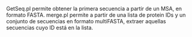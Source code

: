 
GetSeq.pl permite obtener la primera secuencia a partir de un MSA, en formato FASTA. merge.pl permite a partir de una lista de protein IDs
y un conjunto de secuencias en formato multiFASTA, extraer aquellas secuencias cuyo ID está en la lista.
